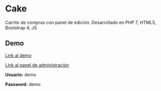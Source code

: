 # Cake

Carrito de compras con panel de edición.
Desarrollado en PHP 7, HTML5, Bootstrap 4, JS

## Demo

[Link al demo](https://redesdigitales.com/prueba/cake/)

[Link al panel de administración](https://redesdigitales.com/prueba/cake/admin)

**Usuario:** demo

**Password:** demo